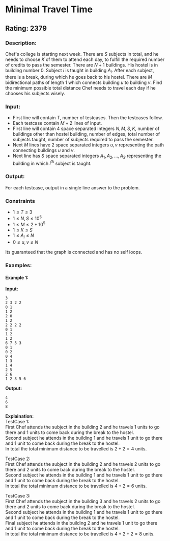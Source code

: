 # Minimal Travel Time
## Rating: 2379
### Description:
Chef's college is starting next week. There are $S$ subjects in total, and he needs to choose $K$ of them to attend each day, to fulfill the required number of credits to pass the semester. There are $N + 1$ buildings. His hostel is in building number 0. Subject $i$ is taught in building $A_i$. After each subject, there is a break, during which he goes back to his hostel. There are $M$ bidirectional paths of length 1 which connects building $u$ to building $v$. Find the minimum possible total distance Chef needs to travel each day if he chooses his subjects wisely.

### Input:

- First line will contain $T$, number of testcases. Then the testcases follow.
- Each testcase contain $M + 2$ lines of input.
- First line will contain 4 space separated integers $N, M, S, K$, number of buildings other than hostel building, number of edges, total number of subjects taught, number of subjects required to pass the semester.
- Next $M$ lines have 2 space separated integers $u, v$ representing the path connecting buildings $u$ and $v$.
- Next line has $S$ space separated integers $A_1, A_2, \dots, A_S$ representing the building in which $i^{th}$ subject is taught.

### Output: 
For each testcase, output in a single line answer to the problem.

### Constraints
* $1 \le T \le 3$
* $1 \le N, S \le 10^5$
* $1 \le M \le 2 * 10^5$
* $1 \le K \le S$
* $1 \le A_i \le N$
* $0 \le u, v \le N$

Its guaranteed that the graph is connected and has no self loops.

### Examples:
#### Example 1:
**Input:**
```
3
2 3 2 2
0 1
1 2
2 0
1 2
2 2 2 2
0 1
1 2
1 2
6 7 5 3
0 1
0 2
0 4
1 3
1 4
2 5
2 6
1 2 3 5 6
```
**Output:**
```
4
6
8
```
**Explaination:**  
TestCase 1:  
First Chef attends the subject in the building 2 and he travels 1 units to go there and 1 units to come back during the break to the hostel.  
Second subject he attends in the building 1 and he travels 1 unit to go there and 1 unit to come back during the break to the hostel.  
In total the total minimum distance to be travelled is $2 + 2 = 4$ units.

TestCase 2:  
First Chef attends the subject in the building 2 and he travels 2 units to go there and 2 units to come back during the break to the hostel.  
Second subject he attends in the building 1 and he travels 1 unit to go there and 1 unit to come back during the break to the hostel.  
In total the total minimum distance to be travelled is $4 + 2 = 6$ units.

TestCase 3:  
First Chef attends the subject in the building 3 and he travels 2 units to go there and 2 units to come back during the break to the hostel.  
Second subject he attends in the building 1 and he travels 1 unit to go there and 1 unit to come back during the break to the hostel.  
Final subject he attends in the building 2 and he travels 1 unit to go there and 1 unit to come back during the break to the hostel.  
In total the total minimum distance to be travelled is $4+2+2= 8$ units.